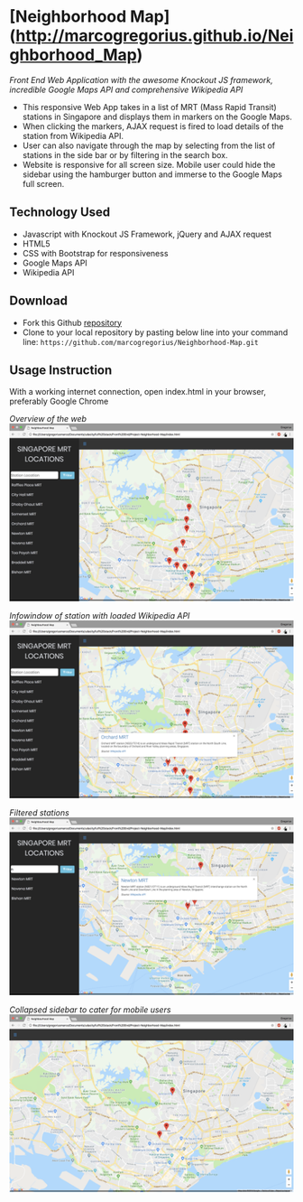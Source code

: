# [Neighborhood Map] (http://marcogregorius.github.io/Neighborhood_Map)
*Front End Web Application with the awesome Knockout JS framework, incredible Google Maps API and comprehensive Wikipedia API*
- This responsive Web App takes in a list of MRT (Mass Rapid Transit) stations in Singapore and displays them in markers on the Google Maps.
- When clicking the markers, AJAX request is fired to load details of the station from Wikipedia API.
- User can also navigate through the map by selecting from the list of stations in the side bar or by filtering in the search box.
- Website is responsive for all screen size. Mobile user could hide the sidebar using the hamburger button and immerse to the Google Maps full screen.


## Technology Used
- Javascript with Knockout JS Framework, jQuery and AJAX request
- HTML5
- CSS with Bootstrap for responsiveness
- Google Maps API
- Wikipedia API

## Download
- Fork this Github [repository](https://github.com/marcogregorius/Neighborhood-Map)
- Clone to your local repository by pasting below line into your command line:
  `https://github.com/marcogregorius/Neighborhood-Map.git`
  
## Usage Instruction
With a working internet connection, open index.html in your browser, preferably Google Chrome

*Overview of the web*
![alt text](/screenshots/overview.png "Overview")

*Infowindow of station with loaded Wikipedia API*
![alt text](/screenshots/infowindow.png "Infowindow with Wikipedia API")

*Filtered stations*
![alt text](/screenshots/filtered.png "Filtered stations")

*Collapsed sidebar to cater for mobile users*
![alt text](/screenshots/collapsed%20sidebar.png "collapsed sidebar")




